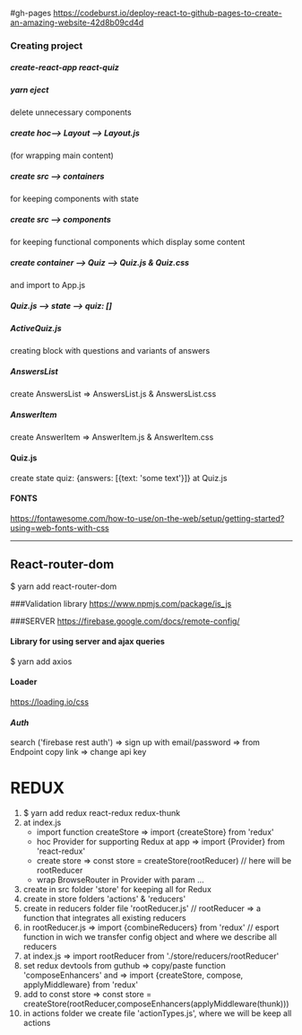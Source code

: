 #gh-pages
https://codeburst.io/deploy-react-to-github-pages-to-create-an-amazing-website-42d8b09cd4d

### Creating project
##### create-react-app react-quiz
##### yarn eject
delete unnecessary components
##### create hoc--> Layout --> Layout.js
(for wrapping main content) 
##### create src --> containers
for keeping components with state
##### create src --> components
for keeping functional components which display some content
##### create container --> Quiz --> Quiz.js & Quiz.css
and import to App.js
##### Quiz.js --> state --> quiz: []
##### ActiveQuiz.js 
creating block with questions and variants of answers
##### AnswersList
create AnswersList => AnswersList.js & AnswersList.css
##### AnswerItem
create AnswerItem => AnswerItem.js & AnswerItem.css
#### Quiz.js
create state quiz: {answers: [{text: 'some text'}]} at Quiz.js
#### FONTS
https://fontawesome.com/how-to-use/on-the-web/setup/getting-started?using=web-fonts-with-css
**********************
## React-router-dom
$ yarn add react-router-dom

###Validation library
https://www.npmjs.com/package/is_js

###SERVER
https://firebase.google.com/docs/remote-config/

#### Library for using server and ajax queries
$ yarn add axios

#### Loader
https://loading.io/css


#### _Auth_
search ('firebase rest auth') 
=> sign up with email/password 
=> from Endpoint copy link => change api key

# **REDUX**
1) $ yarn add redux react-redux redux-thunk
2) at index.js
    - import function createStore =>  import {createStore} from 'redux'
    - hoc Provider for supporting Redux at app => import {Provider} from 'react-redux'
    - create store => const store = createStore(rootReducer) // here will be rootReducer
    - wrap BrowseRouter in Provider with param <Provider store={store}>...</Provider>
3) create in src folder 'store' for keeping all for Redux
4) create in store folders 'actions' & 'reducers'
5) create in reducers folder file 'rootReducer.js'
    // rootReducer => a function that integrates all existing reducers
6) in rootReducer.js => import {combineReducers} from 'redux' 
    // esport function in wich we transfer config object and where we describe all reducers
7) at index.js => import rootReducer from './store/reducers/rootReducer'
8) set redux devtools from guthub => copy/paste function 'composeEnhancers' and 
    => import {createStore, compose, applyMiddleware} from 'redux'
9) add to const store => const store = createStore(rootReducer,composeEnhancers(applyMiddleware(thunk)))
10) in actions folder we create file 'actionTypes.js', where we will be keep all actions
    
    